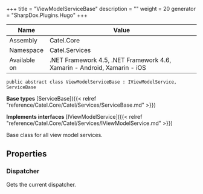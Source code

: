 

+++
title = "ViewModelServiceBase" 
description = ""
weight = 20
generator = "SharpDox.Plugins.Hugo"
+++

Name|Value
---|---
Assembly|Catel.Core
Namespace|Catel.Services
Available on|.NET Framework 4.5, .NET Framework 4.6, Xamarin - Android, Xamarin - iOS

```
public abstract class ViewModelServiceBase : IViewModelService, ServiceBase
```

**Base types**
[ServiceBase]({{< relref "reference/Catel.Core/Catel/Services/ServiceBase.md" >}})

**Implements interfaces**
[IViewModelService]({{< relref "reference/Catel.Core/Catel/Services/IViewModelService.md" >}})

Base class for all view model services.

## Properties

### Dispatcher

Gets the current dispatcher.

